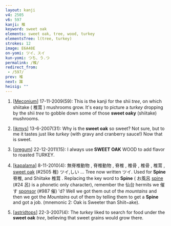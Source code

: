 ```yaml
---
layout: kanji
v4: 2505
v6: 597
kanji: 椎
keyword: sweet oak
elements: sweet oak, tree, wood, turkey
elementsTree: l(tree, turkey)
strokes: 12
image: E6A48E
on-yomi: ツイ、スイ
kun-yomi: つち、う.つ
permalink: /椎/
redirect_from:
 - /597/
prev: 堆
next: 誰
heisig: ""
---
```


1) [<a href="http://kanji.koohii.com/profile/Meconium">Meconium</a>] 17-11-2009(59): This is the kanji for the shii <em>tree</em>, on which shiitake ( 椎茸 ) mushrooms grow. It&#039;s easy to picture a <em>turkey</em> dropping by the shii <em>tree</em> to gobble down some of those <strong>sweet oaky</strong> (shiitake) mushrooms.

2) [<a href="http://kanji.koohii.com/profile/ikmys">ikmys</a>] 13-6-2007(31): Why is the<strong> sweet oak</strong> so sweet? Not sure, but to me it tastes just like <em>turkey</em> (with gravy and cranberry sauce!) Now that is sweet.

3) [<a href="http://kanji.koohii.com/profile/oregum">oregum</a>] 22-12-2011(15): I always use<strong> SWEET OAK</strong> WOOD to add flavor to roasted TURKEY.

4) [<a href="http://kanji.koohii.com/profile/kapalama">kapalama</a>] 8-11-2010(4): 無脊椎動物 , 脊椎動物 , 脊椎 , 椎骨 , 椎骨 , 椎茸 , <a href="../v4/2505.html">sweet oak</a> (#2505 椎) ツイ,しい ... Tree now written ツイ. Used for <strong>Spine</strong>脊椎, and Shiitake 椎茸 . Replacing the key word to <strong>Spine</strong> ( お風呂 <a href="../v4/24.html">spine</a> (#24 呂) is a phonetic only character), remember the 仙台 hermits we 催す <a href="../v4/987.html">sponsor</a> (#987 催) &#039;d? Well we got them out of the <em>mountains</em> and then we got the <em>Mountains</em> out of them by telling them to get a <strong>Spine</strong> and got a job. (mnemonic 2: Oak is Sweeter than Shiit~ake).

5) [<a href="http://kanji.koohii.com/profile/astridtops">astridtops</a>] 22-3-2007(4): The <em>turkey</em> liked to search for food under the<strong> sweet oak</strong> <em>tree</em>, believing that sweet grains would grow there.

